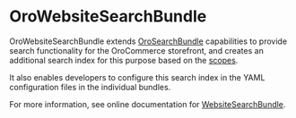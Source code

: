 # OroWebsiteSearchBundle

OroWebsiteSearchBundle extends [OroSearchBundle](https://doc.oroinc.com/backend/bundles/platform/SearchBundle/) capabilities to provide search functionality for the OroCommerce storefront, and creates an additional search index for this purpose based on the [scopes](https://doc.oroinc.com/backend/bundles/platform/ScopeBundle/).

It also enables developers to configure this search index in the YAML configuration files in the individual bundles.

For more information, see online documentation for [WebsiteSearchBundle](https://doc.oroinc.com/backend/bundles/platform/WebsiteSearchBundle/).
